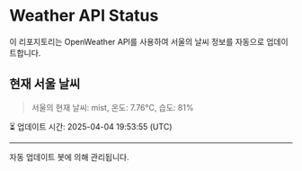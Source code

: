 
# Weather API Status

이 리포지토리는 OpenWeather API를 사용하여 서울의 날씨 정보를 자동으로 업데이트합니다.

## 현재 서울 날씨
> 서울의 현재 날씨: mist, 온도: 7.76°C, 습도: 81%

⏳ 업데이트 시간: 2025-04-04 19:53:55 (UTC)

---
자동 업데이트 봇에 의해 관리됩니다.
